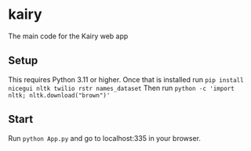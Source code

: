 # kairy
The main code for the Kairy web app

## Setup
This requires Python 3.11 or higher.
Once that is installed run ```pip install nicegui nltk twilio rstr names_dataset```
Then run ```python -c 'import nltk; nltk.download("brown")'```


## Start
Run ```python App.py``` and go to localhost:335 in your browser.
